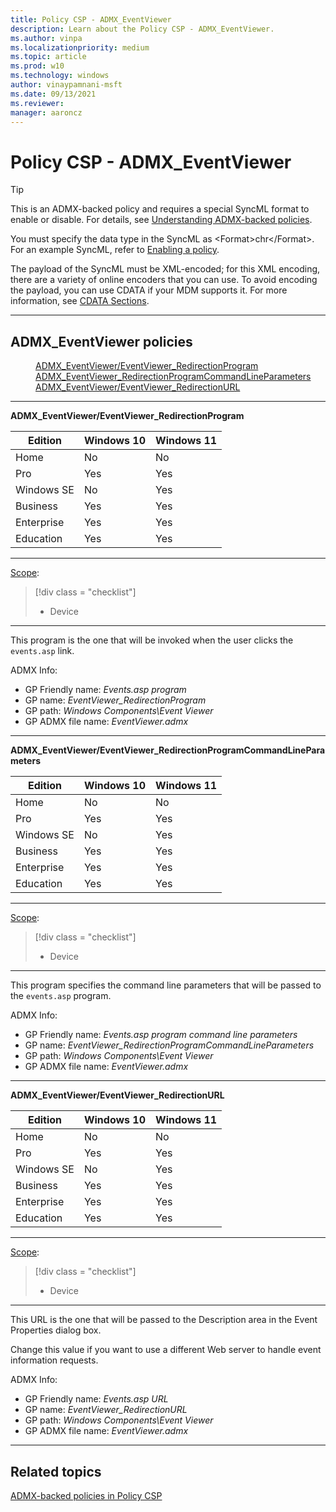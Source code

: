 ```yaml
---
title: Policy CSP - ADMX_EventViewer
description: Learn about the Policy CSP - ADMX_EventViewer.
ms.author: vinpa
ms.localizationpriority: medium
ms.topic: article
ms.prod: w10
ms.technology: windows
author: vinaypamnani-msft
ms.date: 09/13/2021
ms.reviewer:
manager: aaroncz
---
```


# Policy CSP - ADMX_EventViewer

> [!TIP]
> This is an ADMX-backed policy and requires a special SyncML format to enable or disable.  For details, see [Understanding ADMX-backed policies](../understanding-admx-backed-policies.md).
>
> You must specify the data type in the SyncML as &lt;Format&gt;chr&lt;/Format&gt;. For an example SyncML, refer to [Enabling a policy](../understanding-admx-backed-policies.md#enabling-a-policy).
>
> The payload of the SyncML must be XML-encoded; for this XML encoding, there are a variety of online encoders that you can use. To avoid encoding the payload, you can use CDATA if your MDM supports it.  For more information, see [CDATA Sections](http://www.w3.org/TR/REC-xml/#sec-cdata-sect).

<hr/>

<!--Policies-->
## ADMX_EventViewer policies

<dl>
  <dd>
    <a href="#admx-eventviewer-eventviewer_redirectionprogram">ADMX_EventViewer/EventViewer_RedirectionProgram</a>
  </dd>
  <dd>
    <a href="#admx-eventviewer-eventviewer_redirectionprogramcommandlineparameters">ADMX_EventViewer_RedirectionProgramCommandLineParameters</a>
  </dd>
  <dd>
    <a href="#admx-eventviewer-eventviewer_redirectionurl">ADMX_EventViewer/EventViewer_RedirectionURL</a>
  </dd>
</dl>


<hr/>

<!--Policy-->
<a href="" id="admx-eventviewer-eventviewer_redirectionprogram"></a>**ADMX_EventViewer/EventViewer_RedirectionProgram**

<!--SupportedSKUs-->

|Edition|Windows 10|Windows 11|
|--- |--- |--- |
|Home|No|No|
|Pro|Yes|Yes|
|Windows SE|No|Yes|
|Business|Yes|Yes|
|Enterprise|Yes|Yes|
|Education|Yes|Yes|

<!--/SupportedSKUs-->
<hr/>

<!--Scope-->
[Scope](./policy-configuration-service-provider.md#policy-scope):

> [!div class = "checklist"]
> * Device

<hr/>

<!--/Scope-->
<!--Description-->
This program is the one that will be invoked when the user clicks the `events.asp` link.

<!--/Description-->


<!--ADMXBacked-->
ADMX Info:
-   GP Friendly name: *Events.asp program*
-   GP name: *EventViewer_RedirectionProgram*
-   GP path: *Windows Components\Event Viewer*
-   GP ADMX file name: *EventViewer.admx*

<!--/ADMXBacked-->
<!--/Policy-->
<hr/>

<!--Policy-->
<a href="" id="admx-eventviewer-eventviewer_redirectionprogramcommandlineparameters"></a>**ADMX_EventViewer/EventViewer_RedirectionProgramCommandLineParameters**

<!--SupportedSKUs-->

|Edition|Windows 10|Windows 11|
|--- |--- |--- |
|Home|No|No|
|Pro|Yes|Yes|
|Windows SE|No|Yes|
|Business|Yes|Yes|
|Enterprise|Yes|Yes|
|Education|Yes|Yes|

<!--/SupportedSKUs-->
<hr/>

<!--Scope-->
[Scope](./policy-configuration-service-provider.md#policy-scope):

> [!div class = "checklist"]
> * Device

<hr/>

<!--/Scope-->
<!--Description-->
This program specifies the command line parameters that will be passed to the `events.asp` program.

<!--/Description-->

<!--ADMXBacked-->
ADMX Info:
-   GP Friendly name: *Events.asp program command line parameters*
-   GP name: *EventViewer_RedirectionProgramCommandLineParameters*
-   GP path: *Windows Components\Event Viewer*
-   GP ADMX file name: *EventViewer.admx*

<!--/ADMXBacked-->
<!--/Policy-->
<hr/>

<!--Policy-->
<a href="" id="admx-eventviewer-eventviewer_redirectionurl"></a>**ADMX_EventViewer/EventViewer_RedirectionURL**

<!--SupportedSKUs-->

|Edition|Windows 10|Windows 11|
|--- |--- |--- |
|Home|No|No|
|Pro|Yes|Yes|
|Windows SE|No|Yes|
|Business|Yes|Yes|
|Enterprise|Yes|Yes|
|Education|Yes|Yes|

<!--/SupportedSKUs-->
<hr/>

<!--Scope-->
[Scope](./policy-configuration-service-provider.md#policy-scope):

> [!div class = "checklist"]
> * Device

<hr/>

<!--/Scope-->
<!--Description-->
This URL is the one that will be passed to the Description area in the Event Properties dialog box.

Change this value if you want to use a different Web server to handle event information requests.

<!--/Description-->

<!--ADMXBacked-->
ADMX Info:
-   GP Friendly name: *Events.asp URL*
-   GP name: *EventViewer_RedirectionURL*
-   GP path: *Windows Components\Event Viewer*
-   GP ADMX file name: *EventViewer.admx*

<!--/ADMXBacked-->
<!--/Policy-->
<hr/>


<!--/Policies-->

## Related topics

[ADMX-backed policies in Policy CSP](./policies-in-policy-csp-admx-backed.md)